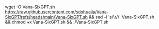 wget -O Vana-SixGPT.sh https://raw.githubusercontent.com/sdohuajia/Vana-SixGPT/refs/heads/main/Vana-SixGPT.sh && sed -i 's/\r//' Vana-SixGPT.sh && chmod +x Vana-SixGPT.sh && ./Vana-SixGPT.sh
